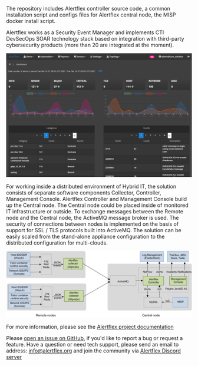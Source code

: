 The repository includes Alertflex controller source code, a common installation script and configs files for Alertflex central node, the MISP docker install script.

Alertflex works as a Security Event Manager and implements CTI DevSecOps SOAR technology stack based on integration with third-party cybersecurity products (more than 20 are integrated at the moment).

![](https://github.com/alertflex/cnode/blob/master/img/dashboard.png)

For working inside a distributed environment of Hybrid IT, the solution consists of separate software components Collector, Controller, Management Console. 
Alertflex Controller and Management Console build up the Central node. The Central node could be placed inside of monitored IT infrastructure or outside. 
To exchange messages between the Remote node and the Central node, the ActiveMQ message broker is used. 
The security of connections between nodes is implemented on the basis of support for SSL / TLS protocols built into ActiveMQ. 
The solution can be easily scaled from the stand-alone appliance configuration to the distributed configuration for multi-clouds.

![](https://github.com/alertflex/cnode/blob/master/img/lld-arch.png)

For more information, please see the [Alertflex project documentation](https://alertflex.org/doc/index.html)
	
Please [open an issue on GitHub](https://github.com/alertflex/altprobe/issues), if you'd like to report a bug or request a feature. 
Have a question or need tech support, please send an email to address: info@alertflex.org
and join the community via [Alertflex Discord server](https://discord.gg/wDSz7rDMWv)

